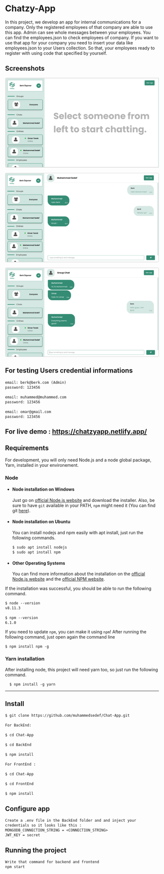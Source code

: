 # Chatzy-App
In this project, we develop an app for internal communications for a company. Only the registered employees of that company are able to use this app. Admin can see whole messages between your employees. You can find the employees.json to check employees of company. If you want to use that app for your company you need to insert your data like employees.json to your Users collection. So that, your employees ready to register with using code that specified by yourself. 
## Screenshots 
![](/images/1.png)

![](/images/2.png)

![](/images/3.png)
## For testing Users credential informations
    email: berk@berk.com (Admin)
    password: 123456

    email: muhammed@muhammed.com
    password: 123456

    email: omar@gmail.com
    password: 123456

## For live demo : https://chatzyapp.netlify.app/
## Requirements

For development, you will only need Node.js and a node global package, Yarn, installed in your environement.

### Node
- #### Node installation on Windows

  Just go on [official Node.js website](https://nodejs.org/) and download the installer.
Also, be sure to have `git` available in your PATH, `npm` might need it (You can find git [here](https://git-scm.com/)).

- #### Node installation on Ubuntu

  You can install nodejs and npm easily with apt install, just run the following commands.

      $ sudo apt install nodejs
      $ sudo apt install npm

- #### Other Operating Systems
  You can find more information about the installation on the [official Node.js website](https://nodejs.org/) and the [official NPM website](https://npmjs.org/).

If the installation was successful, you should be able to run the following command.

    $ node --version
    v8.11.3

    $ npm --version
    6.1.0

If you need to update `npm`, you can make it using `npm`! After running the following command, just open again the command line 

    $ npm install npm -g

###
### Yarn installation
  After installing node, this project will need yarn too, so just run the following command.

      $ npm install -g yarn

---

## Install
    $ git clone https://github.com/muhammedsedef/Chat-App.git

    For BackEnd:

    $ cd Chat-App

    $ cd BackEnd

    $ npm install

    For FrontEnd : 

    $ cd Chat-App

    $ cd FrontEnd

    $ npm install

## Configure app

    Create a .env file in the BackEnd folder and and inject your credentials so it looks like this : 
    MONGODB_CONNECTION_STRING = <CONNECTION_STRING>
    JWT_KEY = secret

## Running the project
    Write that command for backend and frontend 
    npm start


  

